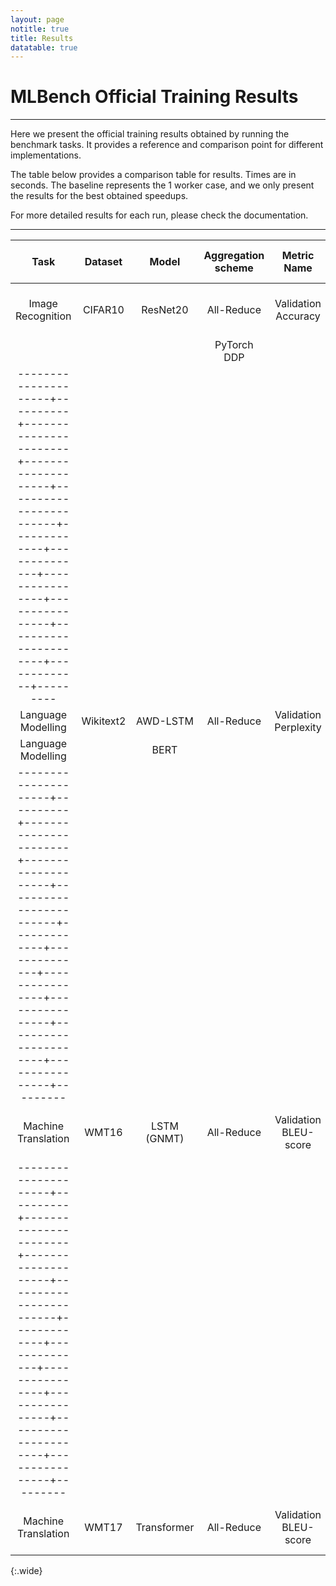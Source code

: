 ```yaml
---
layout: page
notitle: true
title: Results
datatable: true
---
```


# MLBench Official Training Results
---

<p>
Here we present the official training results obtained by running the benchmark tasks.
It provides a reference and comparison point for different implementations.
</p>


<p>
The table below provides a comparison table for results. Times are in seconds. The baseline represents the 1 worker case, and we
only present the results for the best obtained speedups.

For more detailed results for each run, please check the documentation.

</p>

---

|Task                 | Dataset  | Model                 | Aggregation scheme |  Metric Name           | Metric Goal | Framework    |    Baseline    | Best Speedup   | Best Speedup Workers | Description | Implementation | Results |
|:-------------------:|:--------:|:---------------------:|:------------------:|:----------------------:|:-----------:|:------------:|:--------------:|:--------------:|:--------------------:|:-----------:|:--------------:|:-------:|
| Image Recognition   | CIFAR10  | ResNet20              | All-Reduce         | Validation Accuracy    |  80%        |  Torch 1.7.0 |    171.15s     |   6.6 (total), 11.9 (compute) |  16   |   [details](https://mlbench.readthedocs.io/en/latest/benchmark-tasks.html#task-1-image-classification)|   [code](https://github.com/mlbench/mlbench-benchmarks/tree/develop/pytorch/imagerecognition/cifar10-resnet20-all-reduce)              |   [results](https://mlbench.readthedocs.io/en/latest/benchmark-tasks.html#id17)      |
|                     |          |                       | PyTorch DDP        |                        |             |  Torch 1.7.0 |    182.81s     | 4.4            |           8          |  [details](https://mlbench.readthedocs.io/en/latest/benchmark-tasks.html#task-1-image-classification)| [code](https://github.com/mlbench/mlbench-benchmarks/tree/develop/pytorch/imagerecognition/cifar10-resnet20-distributed-data-parallel)                |         |
|---------------------+----------+-----------------------+--------------------+------------------------+-------------+--------------+----------------+----------------+----------------------+-------------+---------|
| Language Modelling  | Wikitext2| AWD-LSTM              | All-Reduce         | Validation Perplexity  | 70          |  Torch 1.7.0 |    87,401.33s  |                |                      | [details](https://mlbench.readthedocs.io/en/latest/benchmark-tasks.html#task-3-language-modelling) |  [code]()               |         |
| Language Modelling  |          | BERT
|---------------------+----------+-----------------------+--------------------+------------------------+-------------+--------------+----------------+----------------+----------------------+----------------+---------|
| Machine Translation | WMT16    | LSTM (GNMT)           | All-Reduce         | Validation BLEU-score  | 24          |  Torch 1.7.0 |    65,206.62s   | 2.8 (total), 15.8 (compute)          |      16              | [details](https://mlbench.readthedocs.io/en/latest/benchmark-tasks.html#a-lstm-wmt16-en-de) | [code](https://github.com/mlbench/mlbench-benchmarks/tree/develop/pytorch/nlp/translation/wmt16-gnmt-all-reduce)                |   [results](https://mlbench.readthedocs.io/en/latest/benchmark-tasks.html#id30)      |
|---------------------+----------+-----------------------+--------------------+------------------------+-------------+--------------+----------------+----------------+----------------------+----------------+---------|
| Machine Translation | WMT17    | Transformer           | All-Reduce         | Validation BLEU-score  | 25          |  Torch 1.7.0 |    37,594.21s   | 3.0 (total), 18.3 (compute)          |      16              | [details](https://mlbench.readthedocs.io/en/latest/benchmark-tasks.html#b-transformer-wmt17-en-de) | [code](https://github.com/mlbench/mlbench-benchmarks/tree/develop/pytorch/nlp/translation/wmt17-transformer-all-reduce)                |    [results](https://mlbench.readthedocs.io/en/latest/benchmark-tasks.html#id32)     |
{:.wide}

